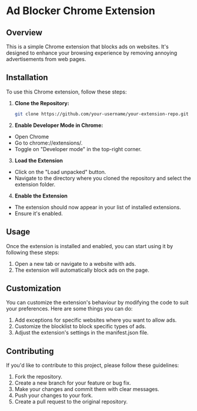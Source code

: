 
# Ad Blocker Chrome Extension

## Overview

This is a simple Chrome extension that blocks ads on websites. It's designed to enhance your browsing experience by removing annoying advertisements from web pages.

## Installation

To use this Chrome extension, follow these steps:

1. **Clone the Repository:**

   ```bash
   git clone https://github.com/your-username/your-extension-repo.git
   
2. **Enable Developer Mode in Chrome:**

* Open Chrome
* Go to chrome://extensions/.
* Toggle on "Developer mode" in the top-right corner.

3. **Load the Extension**
* Click on the "Load unpacked" button.
* Navigate to the directory where you cloned the repository and select the extension folder.

4. **Enable the Extension**

* The extension should now appear in your list of installed extensions.
* Ensure it's enabled.

## Usage
Once the extension is installed and enabled, you can start using it by following these steps:

1. Open a new tab or navigate to a website with ads.
2. The extension will automatically block ads on the page.

## Customization
You can customize the extension's behaviour by modifying the code to suit your preferences. Here are some things you can do:

1. Add exceptions for specific websites where you want to allow ads.
2. Customize the blocklist to block specific types of ads.
3. Adjust the extension's settings in the manifest.json file.
   
## Contributing
If you'd like to contribute to this project, please follow these guidelines:

1. Fork the repository.
2. Create a new branch for your feature or bug fix.
3. Make your changes and commit them with clear messages.
4. Push your changes to your fork.
5. Create a pull request to the original repository.
